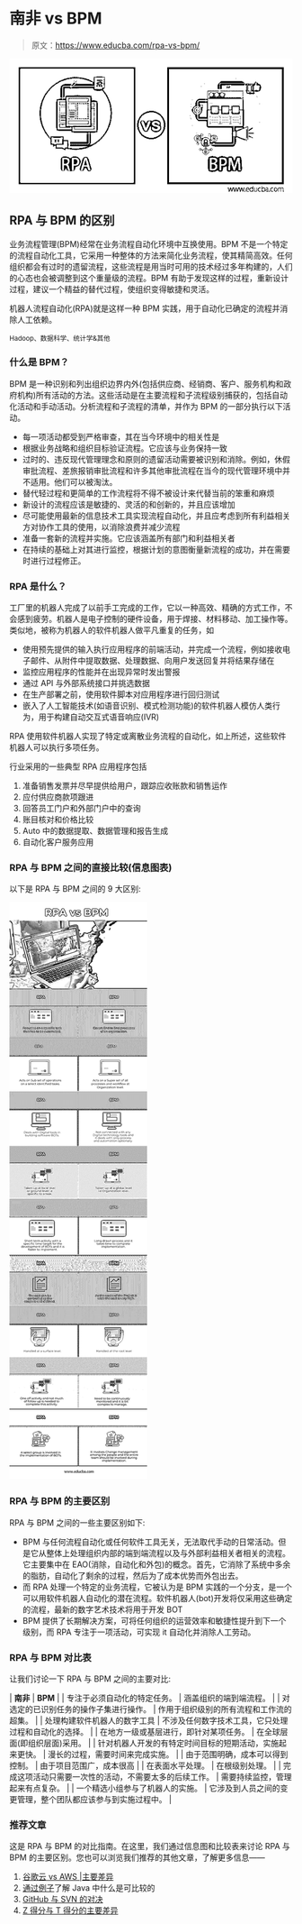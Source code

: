 # 南非 vs BPM

> 原文：<https://www.educba.com/rpa-vs-bpm/>

![RPA vs BPM](img/b81437271bc6101297e8e82eec1cfad9.png "RPA vs BPM")



## RPA 与 BPM 的区别

业务流程管理(BPM)经常在业务流程自动化环境中互换使用。BPM 不是一个特定的流程自动化工具，它采用一种整体的方法来简化业务流程，使其精简高效。任何组织都会有过时的遗留流程，这些流程是用当时可用的技术经过多年构建的，人们的心态也会被调整到这个重量级的流程。BPM 有助于发现这样的过程，重新设计过程，建议一个精益的替代过程，使组织变得敏捷和灵活。

机器人流程自动化(RPA)就是这样一种 BPM 实践，用于自动化已确定的流程并消除人工依赖。

<small>Hadoop、数据科学、统计学&其他</small>

### 什么是 BPM？

BPM 是一种识别和列出组织边界内外(包括供应商、经销商、客户、服务机构和政府机构)所有活动的方法。这些活动是在主要流程和子流程级别捕获的，包括自动化活动和手动活动。分析流程和子流程的清单，并作为 BPM 的一部分执行以下活动。

*   每一项活动都受到严格审查，其在当今环境中的相关性是
*   根据业务战略和组织目标验证流程。它应该与业务保持一致
*   过时的、违反现代管理理念和原则的遗留活动需要被识别和消除。例如，休假审批流程、差旅报销审批流程和许多其他审批流程在当今的现代管理环境中并不适用。他们可以被淘汰。
*   替代轻过程和更简单的工作流程将不得不被设计来代替当前的笨重和麻烦
*   新设计的流程应该是敏捷的、灵活的和创新的，并且应该增加
*   尽可能使用最新的信息技术工具实现流程自动化，并且应考虑到所有利益相关方对协作工具的使用，以消除浪费并减少流程
*   准备一套新的流程并实施。它应该涵盖所有部门和利益相关者
*   在持续的基础上对其进行监控，根据计划的意图衡量新流程的成功，并在需要时进行过程修正。

### RPA 是什么？

工厂里的机器人完成了以前手工完成的工作，它以一种高效、精确的方式工作，不会感到疲劳。机器人是电子控制的硬件设备，用于焊接、材料移动、加工操作等。类似地，被称为机器人的软件机器人做平凡重复的任务，如

*   使用预先提供的输入执行应用程序的前端活动，并完成一个流程，例如接收电子邮件、从附件中提取数据、处理数据、向用户发送回复并将结果存储在
*   监控应用程序的性能并在出现异常时发出警报
*   通过 API 与外部系统接口并挑选数据
*   在生产部署之前，使用软件脚本对应用程序进行回归测试
*   嵌入了人工智能技术(如语音识别、模式检测功能)的软件机器人模仿人类行为，用于构建自动交互式语音响应(IVR)

RPA 使用软件机器人实现了特定或离散业务流程的自动化，如上所述，这些软件机器人可以执行多项任务。

行业采用的一些典型 RPA 应用程序包括

1.  准备销售发票并尽早提供给用户，跟踪应收账款和销售运作
2.  应付供应商款项跟进
3.  回答员工门户和外部门户中的查询
4.  账目核对和价格比较
5.  Auto 中的数据提取、数据管理和报告生成
6.  自动化客户服务应用

### RPA 与 BPM 之间的直接比较(信息图表)

以下是 RPA 与 BPM 之间的 9 大区别:

![RPA vs BPM Info](img/e93cf7e889dba16205111036dec5b0ec.png "RPA vs BPM Info")



### RPA 与 BPM 的主要区别

RPA 与 BPM 之间的一些主要区别如下:

*   BPM 与任何流程自动化或任何软件工具无关，无法取代手动的日常活动。但是它从整体上处理组织内部的端到端流程以及与外部利益相关者相关的流程。它主要集中在 EAO(消除，自动化和外包)的概念。首先，它消除了系统中多余的脂肪，自动化了剩余的过程，然后为了成本优势而外包出去。
*   而 RPA 处理一个特定的业务流程，它被认为是 BPM 实践的一个分支，是一个可以用软件机器人自动化的潜在流程。软件机器人(bot)开发将仅采用这些确定的流程，最新的数字艺术技术将用于开发 BOT
*   BPM 提供了长期解决方案，可将任何组织的运营效率和敏捷性提升到下一个级别，而 RPA 专注于一项活动，可实现 it 自动化并消除人工劳动。

### RPA 与 BPM 对比表

让我们讨论一下 RPA 与 BPM 之间的主要对比:

| **南非** | **BPM** |
| 专注于必须自动化的特定任务。 | 涵盖组织的端到端流程。 |
| 对选定的已识别任务的操作子集进行操作。 | 作用于组织级别的所有流程和工作流的超集。 |
| 处理构建软件机器人的数字工具 | 不涉及任何数字技术工具，它只处理过程和自动化的选择。 |
| 在地方一级或基层进行，即针对某项任务。 | 在全球层面(即组织层面)采用。 |
| 针对机器人开发的有特定时间目标的短期活动，实施起来更快。 | 漫长的过程，需要时间来完成实施。 |
| 由于范围明确，成本可以得到控制。 | 由于项目范围广，成本很高 |
| 在表面水平处理。 | 在根级别处理。 |
| 完成这项活动只需要一次性的活动，不需要太多的后续工作。 | 需要持续监控，管理起来有点复杂。 |
| 一个精选小组参与了机器人的实施。 | 它涉及到人员之间的变更管理，整个团队都应该参与到实施过程中。 |

### 推荐文章

这是 RPA 与 BPM 的对比指南。在这里，我们通过信息图和比较表来讨论 RPA 与 BPM 的主要区别。您也可以浏览我们推荐的其他文章，了解更多信息——

1.  [谷歌云 vs AWS |主要差异](https://www.educba.com/google-cloud-vs-aws/)
2.  [通过例子](https://www.educba.com/comparable-in-java-example/)了解 Java 中什么是可比较的
3.  [GitHub 与 SVN 的对决](https://www.educba.com/github-vs-svn/)
4.  [Z 得分与 T 得分的主要差异](https://www.educba.com/z-score-vs-t-score/)





